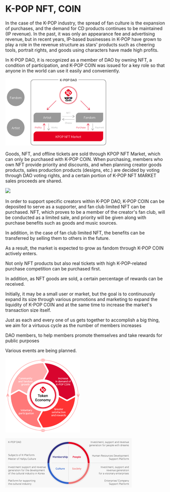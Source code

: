 # K-POP NFT, COIN

&#x20;In the case of the K-POP industry, the spread of fan culture is the expansion of purchases, and the demand for CD products continues to be maintained (IP revenue). In the past, it was only an appearance fee and advertising revenue, but in recent years, IP-based businesses in K-POP have grown to play a role in the revenue structure as stars' products such as cheering tools, portrait rights, and goods using characters have made high profits.

&#x20;In K-POP DAO, it is recognized as a member of DAO by owning NFT, a condition of participation, and K-POP COIN was issued for a key role so that anyone in the world can use it easily and conveniently.



![](<../../../../../.gitbook/assets/image (18).png>)



&#x20;Goods, NFT, and offline tickets are sold through KPOP NFT Market, which can only be purchased with K-POP COIN. When purchasing, members who own NFT provide priority and discounts, and when planning creator goods products, sales production products (designs, etc.) are decided by voting through DAO voting rights, and a certain portion of K-POP NFT MARKET sales proceeds are shared.



![](../../../../../.gitbook/assets/kpop삽도en011.png)



&#x20;In order to support specific creators within K-POP DAO, K-POP COIN can be deposited to serve as a supporter, and fan club limited NFT can be purchased. NFT, which proves to be a member of the creator's fan club, will be conducted as a limited sale, and priority will be given along with purchase benefits such as goods and music sources.

&#x20;In addition, in the case of fan club limited NFT, the benefits can be transferred by selling them to others in the future.

&#x20;As a result, the market is expected to grow as fandom through K-POP COIN actively enters.

&#x20;Not only NFT products but also real tickets with high K-POP-related purchase competition can be purchased first.

&#x20;In addition, as NFT goods are sold, a certain percentage of rewards can be received.

&#x20;Initially, it may be a small user or market, but the goal is to continuously expand its size through various promotions and marketing to expand the liquidity of K-POP COIN and at the same time to increase the market's transaction size itself.

&#x20; Just as each and every one of us gets together to accomplish a big thing, we aim for a virtuous cycle as the number of members increases&#x20;

&#x20;DAO members, to help members promote themselves and take rewards for public purposes

&#x20;Various events are being planned.



![](<../../../../../.gitbook/assets/image (9).png>)

&#x20;

![](<../../../../../.gitbook/assets/image (14).png>)

